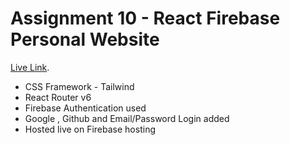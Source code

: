 # Assignment 10 - React Firebase Personal Website

[Live Link](https://photography-service-2f5b8.web.app).

* CSS Framework - Tailwind
* React Router v6
* Firebase Authentication used
* Google , Github and Email/Password Login added
* Hosted live on Firebase hosting